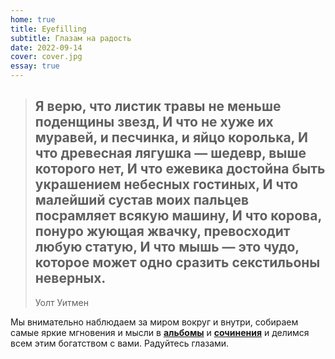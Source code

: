 ```yaml
---
home: true
title: Eyefilling
subtitle: Глазам на радость
date: 2022-09-14
cover: cover.jpg
essay: true
---
```


> ## Я верю, что листик травы не меньше поденщины звезд, И что не хуже их муравей, и песчинка, и яйцо королька, И что древесная лягушка — шедевр, выше которого нет, И что ежевика достойна быть украшением небесных гостиных, И что малейший сустав моих пальцев посрамляет всякую машину, И что корова, понуро жующая жвачку, превосходит любую статую, И что мышь — это чудо, которое может одно сразить секстильоны неверных.
> 
> Уолт Уитмен


Мы внимательно наблюдаем за миром вокруг и внутри, собираем самые яркие мгновения и мысли в **[альбомы](/albums/)** и **[сочинения](/essays/)** и делимся всем этим богатством с вами. Радуйтесь глазами.

